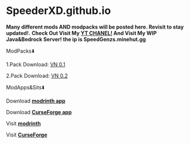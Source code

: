# SpeederXD.github.io
__Many different mods AND modpacks will be posted here. Revisit to stay updated!.__
__Check Out Visit My [__YT CHANEL!__](https://www.youtube.com/@speederxd7039) And Visit My WIP Java&Bedrock Server! the ip is SpeedGenzs.minehut.gg__

ModPacks⬇️                                                                                                                       

1.Pack Download: [VN 0.1](https://github.com/SpeederXD/SpeederXD.github.io/raw/main/VN%201.20.2-0.1.zip)

2.Pack Download: [VN 0.2](https://github.com/SpeederXD/SpeederXD.github.io/raw/main/VN%201.20.2%20v0.2-0.2.zip)

ModApps&Sits⬇️

Download [__modrinth app__](https://modrinth.com/app)

Download [__CurseForge app__](https://www.curseforge.com/download/app)

Visit [__modrinth__](https://modrinth.com)

Visit [__CurseForge__](https://www.curseforge.com)
